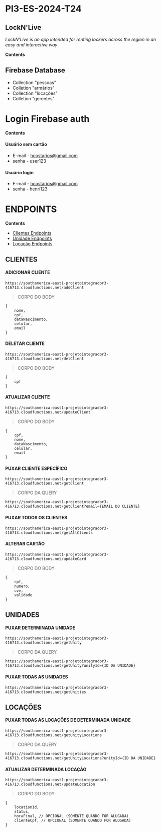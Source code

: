 # PI3-ES-2024-T24

## LockN'Live

*LockN'Live is an app intended for renting lockers across the region in an easy and interactive way*


**Contents**

## Firebase Database
* Collection "pessoas"
* Colletion "armários"
* Collection "locações"
* Colletion "gerentes"

# Login Firebase auth

**Contents**

#### Usuário sem cartão

* E-mail - hcostarios@gmail.com
* senha - user123
  
#### Usuário login

* E-mail - hcostarios@gmail.com
* senha - henri123
  
# ENDPOINTS

**Contents**
* [Clientes Endpoints](#CLIENTES)
* [Unidade Endpoints](#UNIDADES)
* [Locação Endpoints](#LOCAÇÕES)

## CLIENTES 

#### ADICIONAR CLIENTE
`https://southamerica-east1-projetointegrador3-416713.cloudfunctions.net/addClient`

> CORPO DO BODY 
```
{
    nome,
    cpf,
    dataNascimento,
    celular,
    email
}
```

#### DELETAR CLIENTE
`https://southamerica-east1-projetointegrador3-416713.cloudfunctions.net/delClient`

> CORPO DO BODY 
```
{
    cpf
}
```

#### ATUALIZAR CLIENTE
`https://southamerica-east1-projetointegrador3-416713.cloudfunctions.net/updateClient`

> CORPO DO BODY 
```
{
    cpf,
    nome,
    dataNascimento,
    celular,
    email
}
```

#### PUXAR CLIENTE ESPECÍFICO
`https://southamerica-east1-projetointegrador3-416713.cloudfunctions.net/getClient`

> CORPO DA QUERY
```
https://southamerica-east1-projetointegrador3-416713.cloudfunctions.net/getClient?email={EMAIL DO CLIENTE}
```

#### PUXAR TODOS OS CLIENTES
`https://southamerica-east1-projetointegrador3-416713.cloudfunctions.net/getAllClients`

#### ALTERAR CARTÃO
`https://southamerica-east1-projetointegrador3-416713.cloudfunctions.net/updateCard`

> CORPO DO BODY
```
{
    cpf,
    numero,
    cvv,
    validade
}
```

## UNIDADES

#### PUXAR DETERMINADA UNIDADE
`https://southamerica-east1-projetointegrador3-416713.cloudfunctions.net/getUnity`

> CORPO DA QUERY
```
https://southamerica-east1-projetointegrador3-416713.cloudfunctions.net/getUnity?unityId={ID DA UNIDADE}
```

#### PUXAR TODAS AS UNIDADES
`https://southamerica-east1-projetointegrador3-416713.cloudfunctions.net/getUnities`

## LOCAÇÕES

#### PUXAR TODAS AS LOCAÇÕES DE DETERMINADA UNIDADE
`https://southamerica-east1-projetointegrador3-416713.cloudfunctions.net/getUnityLocations`

> CORPO DA QUERY
```
https://southamerica-east1-projetointegrador3-416713.cloudfunctions.net/getUnityLocations?unityId={ID DA UNIDADE}
```

#### ATUALIZAR DETERMINADA LOCAÇÃO
`https://southamerica-east1-projetointegrador3-416713.cloudfunctions.net/updateLocation`

> CORPO DO BODY
```
{
    locationId,
    status,
    horaFinal, // OPCIONAL (SOMENTE QUANDO FOR ALUGADA)
    clienteCpf, // OPCIONAL (SOMENTE QUANDO FOR ALUGADA)
}
```
 

